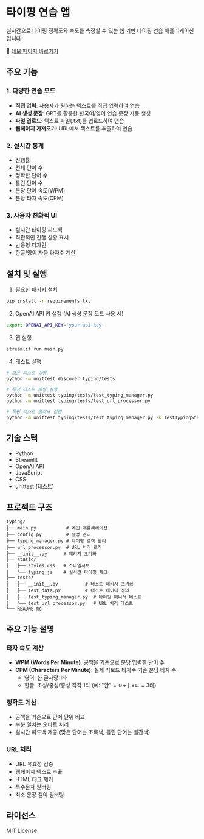 # 타이핑 연습 앱

실시간으로 타이핑 정확도와 속도를 측정할 수 있는 웹 기반 타이핑 연습 애플리케이션입니다.

🔗 [데모 페이지 바로가기](https://typing-blackdew7.streamlit.app/)

## 주요 기능

### 1. 다양한 연습 모드
- **직접 입력**: 사용자가 원하는 텍스트를 직접 입력하여 연습
- **AI 생성 문장**: GPT를 활용한 한국어/영어 연습 문장 자동 생성
- **파일 업로드**: 텍스트 파일(.txt)을 업로드하여 연습
- **웹페이지 가져오기**: URL에서 텍스트를 추출하여 연습

### 2. 실시간 통계
- 진행률
- 전체 단어 수
- 정확한 단어 수
- 틀린 단어 수
- 분당 단어 속도(WPM)
- 분당 타자 속도(CPM)

### 3. 사용자 친화적 UI
- 실시간 타이핑 피드백
- 직관적인 진행 상황 표시
- 반응형 디자인
- 한글/영어 자동 타자수 계산

## 설치 및 실행

1. 필요한 패키지 설치
```bash
pip install -r requirements.txt
```

2. OpenAI API 키 설정 (AI 생성 문장 모드 사용 시)
```bash
export OPENAI_API_KEY='your-api-key'
```

3. 앱 실행
```bash
streamlit run main.py
```

4. 테스트 실행
```bash
# 모든 테스트 실행
python -m unittest discover typing/tests

# 특정 테스트 파일 실행
python -m unittest typing/tests/test_typing_manager.py
python -m unittest typing/tests/test_url_processor.py

# 특정 테스트 클래스 실행
python -m unittest typing/tests/test_typing_manager.py -k TestTypingStats
```

## 기술 스택
- Python
- Streamlit
- OpenAI API
- JavaScript
- CSS
- unittest (테스트)

## 프로젝트 구조
```
typing/
├── main.py           # 메인 애플리케이션
├── config.py         # 설정 관리
├── typing_manager.py # 타이핑 로직 관리
├── url_processor.py  # URL 처리 로직
├── __init__.py      # 패키지 초기화
├── static/
│   ├── styles.css   # 스타일시트
│   └── typing.js    # 실시간 타이핑 체크
├── tests/
│   ├── __init__.py          # 테스트 패키지 초기화
│   ├── test_data.py         # 테스트 데이터 정의
│   ├── test_typing_manager.py  # 타이핑 매니저 테스트
│   └── test_url_processor.py   # URL 처리 테스트
└── README.md
```

## 주요 기능 설명

### 타자 속도 계산
- **WPM (Words Per Minute)**: 공백을 기준으로 분당 입력한 단어 수
- **CPM (Characters Per Minute)**: 실제 키보드 타자수 기준 분당 타자 수
  - 영어: 한 글자당 1타
  - 한글: 초성/중성/종성 각각 1타 (예: "안" = ㅇ+ㅏ+ㄴ = 3타)

### 정확도 계산
- 공백을 기준으로 단어 단위 비교
- 부분 일치는 오타로 처리
- 실시간 피드백 제공 (맞은 단어는 초록색, 틀린 단어는 빨간색)

### URL 처리
- URL 유효성 검증
- 웹페이지 텍스트 추출
- HTML 태그 제거
- 특수문자 필터링
- 최소 문장 길이 필터링

## 라이선스
MIT License 